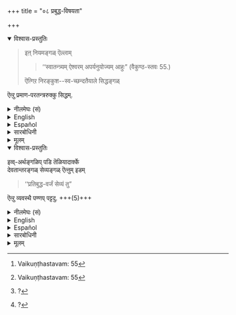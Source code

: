 +++
title = "०८ प्रबुद्ध-विषयता"

+++

<details open><summary>विश्वास-प्रस्तुतिः</summary>

> इऩ् नियमङ्गळ् ऎल्लाम्  
>
> > ‘‘स्वातन्त्र्यम् ऐश्वरम् अपर्यनुयोज्यम् आहुः” (वैकुण्ठ-स्तवः 55.) 
>
> ऎऩ्गिऱ निरङ्कुश--स्व-च्छन्दतैयाले सिद्धङ्गळ्  

ऎऩ्ऱु प्रमाण-परतन्त्ररुक्कु सिद्धम्.  
</details>

<details><summary>नीलमेघः (सं)</summary>

> इमे नियमाः सर्वेऽपि  
> 
> > ‘‘स्वातन्त्र्यम् ऐश्वरम् अपर्यनुयोज्यम् आहुः” (वैकुण्ठ-स्तवः 55.) 
> 
> इत्युक्तया निरङ्कुश--स्व-च्छन्दतया सिद्धा 

इति प्रमाणपरतन्त्राणां सिद्धम् । 

</details>

<details><summary>English</summary>

These distinctions will be accepted by all who have regard for the pramāṇas  
and they have their effect by the will of Iśvara which cannot be questioned,  
for has it not been said, 

> " The [^f225] lordship of Iśvara is absolutely independent  
> and brooks no questioning."
</details>

<details><summary>Español</summary>

These distinctions will be accepted by all who have regard for the pramāṇas  
and they have their effect by the will of Iśvara which cannot be questioned,  
for has it not been said, 

> " The [^f225] lordship of Iśvara is absolutely independent  
> and brooks no questioning."
</details>

<details><summary>सारबोधिनी</summary>

इऩ्ऩियमङ्गळिति. इप्पडि ज्ञानादिगळिल् माऱाट्टमुडैयाऱ्‌कु देवतान्तरभक्तियुण्डागिलुम् भगवन्-निग्रहत्ताल् प्रत्यवायमे फलिक्कुमॆऩ्ऱुम्, पाशुपतादिशास्त्रङ्गळिल् सॊल्लियिरुक्कुम् देवतान्तरङ्गळिल् निऩ्ऱुम् वरुम् शीघ्रफलम् ‘‘त्वं हि रुद्र’’ ऎऩ्गिऱबडि निग्रहकार्यमॆऩ्ऱुम्, देवतान्तरङ्गळुक्कु मोक्षप्रदानस्वरूपयोग्यतैये यिल्लैयॆऩ्ऱुम्, ऐश्वर्यार्थम् भगवानै आश्रयित्तालुम् अन्ततो मोक्षसिद्धियुण्डॆऩ्ऱुम्, मुदलिलेये मोक्षरुचि पिऱन्दु सद्विद्यादिगळिलिऴिन्दवनुक्कु प्रारब्धावसानत्तिले मोक्षमॆऩ्ऱुम्,, स्वतन्त्रप्रपत्तिनिष्ठनुक्कु अव्वळवु विळम्बमुमऩ्ऱिक्के कोलिऩ कालत्तिले मोक्षमॆऩ्ऱुम् सॊऩ्ऩ इऩ्ऩियमङ्गळॆल्ला मॆऩ्ऱबडि. ऐश्वरमिति हेतुगर्भविशेषणम्. अपर्यनुयोज्यं – पर्यनुयोगः, प्रश्नः । तदनर्हम्. प्रश्नम् पण्णक्कूडाददॆऩ्ऱबडि. ईश्वरऩ् स्वच्छन्दतैयाले मुन्सॊऩ्ऩबडि सिल नियमङ्गळैच् चॆय्दाल् इदु इप्पडिये इरुक्कवेण्डुमो? वेऱुविदमागइरुक्कक्कूडादो? इत्यादिप्रश्नङ्गळै अनीश्वरनानवऩ् पण्णक्कूडादु इति यावत् । प्रमाणपरतन्त्रनुक्कु सिद्धमिति । प्रमाणम् सॊल्लुगिऱवर्थत्तैये ऒप्पुक्कॊळ्ळ वेण्डुमॆऩ्गिऱ निर्बन्धमुळ्ळवर्गळ् प्रमाणपरतन्त्रर्गळ्. अवर्गळुक्के मुन्बु प्रमाणोपन्यासपूर्वमागच् चॊऩ्ऩ इऩ्ऩियमङ्गळॆल्लाम् सिद्धिक्कुमॆऩ्ऱबडि. 

इदनाल् प्रमाणपरतन्त्रर् अऩ्ऱिक्के केवलहेतुवादिगळुक्कु  
भगवानुम्, तद्-उपासनमुम्, तत्-फल-प्रदत्वम् उम्, देवतान्तरङ्गळ् उम्, तद्-उपासऩ--तत्-फल-प्रदत्वादिगळ् उमे सिद्धियाद् आगैयाले  
अदिल् नियमङ्गळ् सुतरां सिद्धियातॆऩ्ऱु ज्ञापिक्कप्पट्टदु.

</details>

<details><summary>मूलम्</summary>

इऩ् नियमङ्गळॆल्लाम् ‘‘स्वातन्त्र्यमैश्वरमपर्यनुयोज्यमाहुः” (वैकुण्ठ-स्तवः 55.) ऎऩ्गिऱ निरङ्कुशस्वच्छन्दतैयाले सिद्धङ्गळॆऩ्ऱु प्रमाणपरतन्त्ररुक्कु सिद्धम्.  
</details>

<details open><summary>विश्वास-प्रस्तुतिः</summary>

इव्व्-अर्थङ्गळिप् पडि तॆळियादार्क्के  
देवतान्तरङ्गळ् सेव्यङ्गळ् ऎऩ्ऩुम् इडम्  

> ‘‘प्रतिबुद्ध-वर्जं सेव्यं तु” 

ऎऩ्ऱु व्यवस्थै पण्णप् पट्टदु. +++(5)+++
</details>

<details><summary>नीलमेघः (सं)</summary>

इमान् अर्थान्  
इत्थं विशदम् अ-प्रबुद्ध्यमानानाम्  
"एवं देवतान्तराणि सेव्यानी"त्य् अयमर्थः  

> ‘‘प्रतिबुद्ध-वर्जं सेव्यं तु”

इति व्यवास्थाप्यत । 
</details>

<details><summary>English</summary>

To those who do not clearly understand these principles in this way,  
the worship of other deities is prescribed in such passages as the following:  

> "They may [^f226] be worshipped by men  
other than those who have discriminating intelligence,"

</details>

<details><summary>Español</summary>

To those who do not clearly understand these principles in this way,  
the worship of other deities is prescribed in such passages as the following:  

> "They may [^f226] be worshipped by men  
other than those who have discriminating intelligence,"

</details>

<details><summary>सारबोधिनी</summary>

इप्पडियानाल् ‘‘आदित्यमंबिकां विष्णुं गणनाथं महेश्वरं’’ ऎऩ्ऱु देवतान्तरपूजादिगळुम्, तदुपासनङ्गळुम्, तस्मात्फलङ्गळुम् शास्त्रसिद्धङ्गळऩ्ऱो? अवैगळुम् प्रमाणङ्गळऩ्ऱो? प्रमाणपरतन्त्ररुक्कु देवतान्तरमुम् सेव्यमाय् सिद्धियादोव् ऎऩ्ऩव् अरुळिच्चॆय्गिऱार् इव्वर्थङ्गळिप्पडि तॆळियादाऱ्‌के इति । इव्वर्थङ्गळ् – सर्वेश्वरनुक्कुम् देवतान्तरङ्गळुक्कुम् सॊऩ्ऩ विशेषङ्गळागिऱ वर्थङ्गळ्. इप्पडि तॆळियादार्क्के - पूर्वोक्तरीत्या तॆळियाद अप्रतिबुद्धर्क्के. प्रतिबुद्धवर्जं सेव्यं तु ऎऩ्ऱु व्यवस्थै पण्णप्पट्टदु इति ।  
इङ्गु ‘‘प्रतिबुद्धवर्जं सेव्यं तु’’ ऎऩ्ऱु प्रतिबुद्धेतरर्गळुक्के देवतान्तरङ्गळ् सेव्यङ्गळॆऩ्ऱुम् ‘‘प्रतिबुद्धा न सेवन्ते यस्मात्परिमितं फलं’’ ऎऩ्गिऱ श्लोकत्तिल् देवतान्तरङ्गळ् परिमितफलप्रदङ्गळागैयाले अपरिमितफलाकांक्षिकळाऩ प्रतिबुद्धर्गळुक्कु सेव्यङ्गळल्ल वॆऩ्ऱुम् सॊल्लियिरुप्पदाल् आदित्यमित्यादिश्लोकङ्गळिल् सॊल्लियिरुक्कुम् देवतान्तरसेवनम् प्रतिबुद्धेतरविषयमागवे व्यवस्थै सॆय्यप्पट्टदॆऩ्ऱु करुत्तु.  

</details>

<details><summary>मूलम्</summary>

इव्वर्थङ्गळिप्पडि तॆळियादार्क्के देवतान्तरङ्गळ् सेव्यङ्गळॆऩ्ऩुमिडम् ‘‘प्रतिबुद्धवर्जं सेव्यं तु” () ऎऩ्ऱु व्यवस्थै पण्णप् पट्टदु. 
</details>

[^f215]: Bhagavadgītā: 4-12

[^f216]: Bhagavadgītā: 7-22

[^f217]: Mahābhārata: Śāntiparva:349-76/77

[^f218]: Mahābhārata: Śāntiparva: 350-36

[^f219]: Matsyapurāṇa: 290-16

[^f220]: Mahābhārata: Kundadhara upākhyānam

[^f221]: Bhagavadgītā: 7-19

[^f222]: Pauṣkarasamhita:

[^f223]: Pāñcarātram:

[^f224]: Bhagavadgītā: 12-7

[^f225]:Vaikuṇṭhastavam: 55

[^f226]: ?
